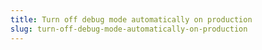 ```yaml
---
title: Turn off debug mode automatically on production
slug: turn-off-debug-mode-automatically-on-production
---
```

